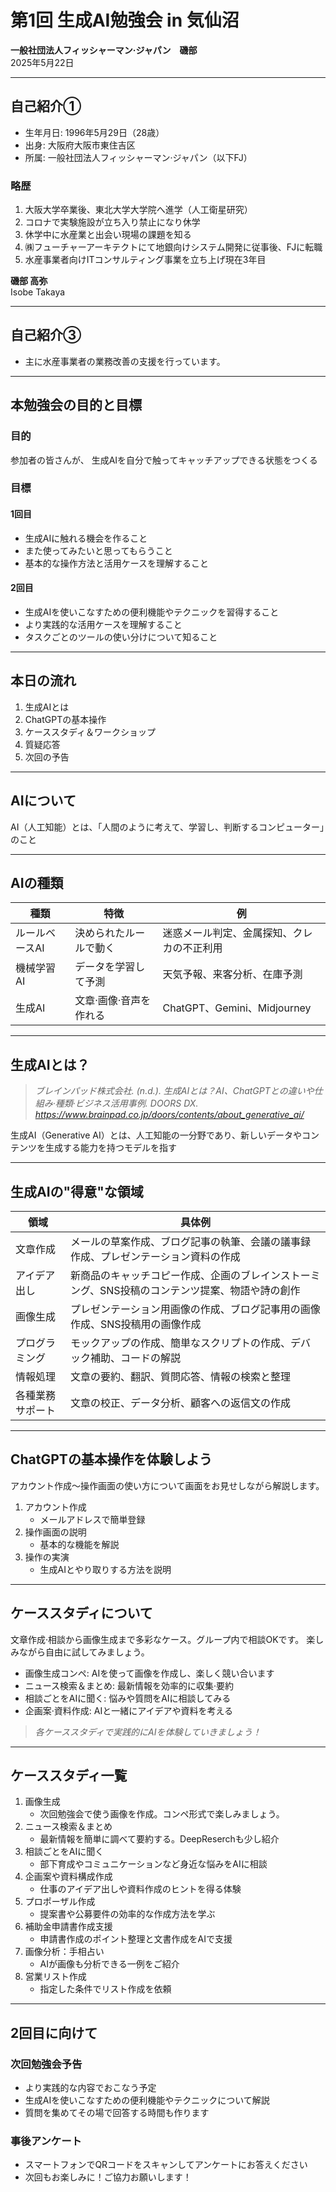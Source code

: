 # 第1回 生成AI勉強会 in 気仙沼

**一般社団法人フィッシャーマン‧ジャパン　磯部**  
2025年5月22日

---

## 自己紹介①

- 生年月日: 1996年5月29日（28歳）
- 出身: 大阪府大阪市東住吉区
- 所属: 一般社団法人フィッシャーマン‧ジャパン（以下FJ）

### 略歴

1. 大阪大学卒業後、東北大学大学院へ進学（人工衛星研究）
2. コロナで実験施設が立ち入り禁止になり休学
3. 休学中に水産業と出会い現場の課題を知る
4. ㈱フューチャーアーキテクトにて地銀向けシステム開発に従事後、FJに転職
5. 水産事業者向けITコンサルティング事業を立ち上げ現在3年目

**磯部 高弥**  
Isobe Takaya

---

## 自己紹介③

- 主に⽔産事業者の業務改善の⽀援を⾏っています。

---

## 本勉強会の⽬的と⽬標

### ⽬的

参加者の皆さんが、
⽣成AIを⾃分で触ってキャッチアップできる状態をつくる

### ⽬標

#### 1回⽬

- ⽣成AIに触れる機会を作ること
- また使ってみたいと思ってもらうこと
- 基本的な操作⽅法と活⽤ケースを理解すること

#### 2回⽬

- ⽣成AIを使いこなすための便利機能やテクニックを習得すること
- より実践的な活⽤ケースを理解すること
- タスクごとのツールの使い分けについて知ること

---

## 本⽇の流れ

1. ⽣成AIとは
2. ChatGPTの基本操作
3. ケーススタディ＆ワークショップ
4. 質疑応答
5. 次回の予告

---

## AIについて

AI（⼈⼯知能）とは、「⼈間のように考えて、学習し、判断するコンピューター」のこと

---

## AIの種類

| 種類 | 特徴 | 例 |
|------|------|----|
| ルールベースAI | 決められたルールで動く | 迷惑メール判定、⾦属探知、クレカの不正利⽤ |
| 機械学習AI | データを学習して予測 | 天気予報、来客分析、在庫予測 |
| ⽣成AI | ⽂章‧画像‧⾳声を作れる | ChatGPT、Gemini、Midjourney |

---

## ⽣成AIとは？

> *ブレインパッド株式会社. (n.d.). ⽣成AIとは？AI、ChatGPTとの違いや仕組み‧種類‧ビジネス活⽤事例. DOORS DX. https://www.brainpad.co.jp/doors/contents/about_generative_ai/*

⽣成AI（Generative AI）とは、⼈⼯知能の⼀分野であり、新しいデータやコンテンツを⽣成する能⼒を持つモデルを指す

---

## ⽣成AIの"得意"な領域

| 領域 | 具体例 |
|------|--------|
| ⽂章作成 | メールの草案作成、ブログ記事の執筆、会議の議事録作成、プレゼンテーション資料の作成 |
| アイデア出し | 新商品のキャッチコピー作成、企画のブレインストーミング、SNS投稿のコンテンツ提案、物語や詩の創作 |
| 画像⽣成 | プレゼンテーション⽤画像の作成、ブログ記事⽤の画像作成、SNS投稿⽤の画像作成 |
| プログラミング | モックアップの作成、簡単なスクリプトの作成、デバック補助、コードの解説 |
| 情報処理 | ⽂章の要約、翻訳、質問応答、情報の検索と整理 |
| 各種業務サポート | ⽂章の校正、データ分析、顧客への返信⽂の作成 |

---

## ChatGPTの基本操作を体験しよう

アカウント作成〜操作画⾯の使い⽅について画⾯をお⾒せしながら解説します。

1. アカウント作成
    - メールアドレスで簡単登録
2. 操作画⾯の説明
    - 基本的な機能を解説
3. 操作の実演
    - ⽣成AIとやり取りする⽅法を説明

---

## ケーススタディについて

⽂章作成‧相談から画像⽣成まで多彩なケース。グループ内で相談OKです。
楽しみながら⾃由に試してみましょう。

- 画像⽣成コンペ: AIを使って画像を作成し、楽しく競い合います
- ニュース検索＆まとめ: 最新情報を効率的に収集‧要約
- 相談ごとをAIに聞く: 悩みや質問をAIに相談してみる
- 企画案‧資料作成: AIと⼀緒にアイデアや資料を考える

> *各ケーススタディで実践的にAIを体験していきましょう！*

---

## ケーススタディ⼀覧

1. 画像⽣成
    - 次回勉強会で使う画像を作成。コンペ形式で楽しみましょう。
2. ニュース検索＆まとめ
    - 最新情報を簡単に調べて要約する。DeepReserchも少し紹介
3. 相談ごとをAIに聞く
    - 部下育成やコミュニケーションなど⾝近な悩みをAIに相談
4. 企画案や資料構成作成
    - 仕事のアイデア出しや資料作成のヒントを得る体験
5. プロポーザル作成
    - 提案書や公募要件の効率的な作成⽅法を学ぶ
6. 補助⾦申請書作成⽀援
    - 申請書作成のポイント整理と⽂書作成をAIで⽀援
7. 画像分析：⼿相占い
    - AIが画像も分析できる⼀例をご紹介
8. 営業リスト作成
    - 指定した条件でリスト作成を依頼

---

## 2回⽬に向けて

### 次回勉強会予告

- より実践的な内容でおこなう予定
- ⽣成AIを使いこなすための便利機能やテクニックについて解説
- 質問を集めてその場で回答する時間も作ります

### 事後アンケート

- スマートフォンでQRコードをスキャンしてアンケートにお答えください
- 次回もお楽しみに！ご協⼒お願いします！ 